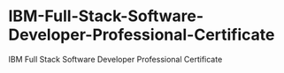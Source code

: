 # IBM-Full-Stack-Software-Developer-Professional-Certificate
IBM Full Stack Software Developer Professional Certificate